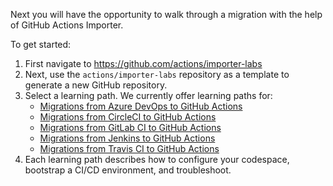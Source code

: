 Next you will have the opportunity to walk through a migration with the help of GitHub Actions Importer. 

To get started:
1. First navigate to https://github.com/actions/importer-labs 
2. Next, use the ```actions/importer-labs``` repository as a template to generate a new GitHub repository.
3. Select a learning path. We currently offer learning paths for:
   - [Migrations from Azure DevOps to GitHub Actions](https://github.com/actions/importer-labs/blob/main/azure_devops/readme.md)
   - [Migrations from CircleCI to GitHub Actions](https://github.com/actions/importer-labs/blob/main/circle_ci/readme.md)
   - [Migrations from GitLab CI to GitHub Actions](https://github.com/actions/importer-labs/blob/main/gitlab/readme.md)
   - [Migrations from Jenkins to GitHub Actions](https://github.com/actions/importer-labs/blob/main/jenkins/readme.md)
   - [Migrations from Travis CI to GitHub Actions](https://github.com/actions/importer-labs/blob/main/travis/readme.md)
4. Each learning path describes how to configure your codespace, bootstrap a CI/CD environment, and troubleshoot.
